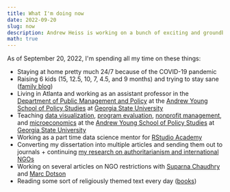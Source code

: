 ```yaml
---
title: What I'm doing now
date: 2022-09-20
slug: now
description: Andrew Heiss is working on a bunch of exciting and groundbreaking projects
math: true
---
```


As of September 20, 2022, I'm spending all my time on these things:

* Staying at home pretty much 24/7 because of the COVID-19 pandemic
* Raising 6 kids (15, 12.5, 10, 7, 4.5, and 9 months) and trying to stay sane ([family blog](http://www.heissatopia.com/))
* Living in Atlanta and working as an assistant professor in the [Department of Public Management and Policy](https://aysps.gsu.edu/public-management-policy/) at the [Andrew Young School of Policy Studies](https://aysps.gsu.edu/) at [Georgia State University](https://www.gsu.edu/)
* Teaching [data visualization](https://datavizs21.classes.andrewheiss.com/), [program evaluation](https://evalf22.classes.andrewheiss.com/), [nonprofit management](https://nonprofitsp22.classes.andrewheiss.com), and [microeconomics](https://econs22.classes.andrewheiss.com/) at the [Andrew Young School of Policy Studies](https://aysps.gsu.edu/) at [Georgia State University](https://www.gsu.edu/)
* Working as a part time data science mentor for [RStudio Academy](https://www.rstudio.com/academy)
* Converting my dissertation into multiple articles and sending them out to journals + continuing [my research on authoritarianism and international NGOs](https://www.ingoresearch.org/)
* Working on several articles on NGO restrictions with [Suparna Chaudhry](http://www.suparnachaudhry.com/) and [Marc Dotson](https://marriottschool.byu.edu/directory/details?id=50683)
* Reading some sort of religiously themed text every day ([books](https://www.goodreads.com/review/list/2733632-andrew-heiss?shelf=religious))
